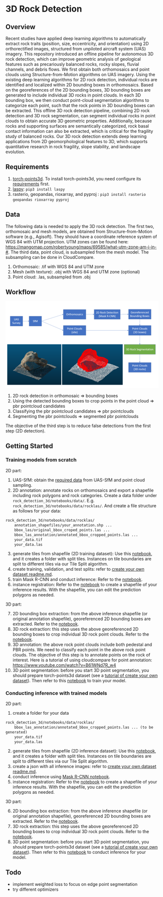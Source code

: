 # 3D Rock Detection
## Overview
Recent studies have applied deep learning algorithms to automatically extract rock traits (position, size, eccentricity, and orientation) using 2D orthorectified images, structured from unpiloted aircraft system (UAS) imagery. This repository introduced an offline pipeline for autonomous 3D rock detection, which can improve geometric analysis of geological features such as precariously balanced rocks, rocky slopes, fluvial channels, and debris flows. We first obtain both orthomosaics and point clouds using Structure-from-Motion algorithms on UAS imagery. Using the existing deep learning algorithms for 2D rock detection, individual rocks are identified and localized within 2D bounding boxes in orthomosaics. Based on the georeferences of the 2D bounding boxes, 3D bounding boxes are generated to include individual 3D rocks in point clouds. In each 3D bounding box, we then conduct point-cloud segmentation algorithms to categorize each point, such that the rock points in 3D bounding boxes can be extracted. This offline 3D rock detection pipeline, combining 2D rock detection and 3D rock segmentation, can segment individual rocks in point clouds to obtain accurate 3D geometric properties. Additionally, because rocks and supporting surfaces are semantically categorized, rock basal contact information can also be extracted, which is critical for the fragility study of balanced rocks. Our 3D rock detection extends deep learning applications from 2D geomorphological features to 3D, which supports quantitative research in rock fragility, slope stability, and landscape evolution. 

## Requirements
1. [torch-points3d](https://github.com/nicolas-chaulet/torch-points3d). To install torch-points3d, you need configure its [requirements](https://github.com/nicolas-chaulet/torch-points3d#requirements) first.
2. [laspy](https://laspy.readthedocs.io/en/latest/): `pip3 install laspy`
3. rasterio, geopandas, rioxarray, and pyproj : `pip3 install rasterio geopandas rioxarray pyproj`


## Data
The following data is needed to apply the 3D rock detection. The first two, orthomosaic and mesh models, are obtained from Structure-from-Motion software (e.g., Agisoft). They should have a coordinate reference system of WGS 84 with UTM projection. UTM zones can be found here: https://mangomap.com/robertyoung/maps/69585/what-utm-zone-am-i-in-#. The third data, point cloud, is subsampled from the mesh model. The subsampling can be done in CloudCompare. 
1. Orthomosaic: .tif with WGS 84 and UTM zone
2. Mesh (with texture): .obj with WGS 84 and UTM zone (optional)
3. Point cloud: .las, subsampled from .obj

## Workflow
![workflow](docs/pipeline_workflow.png)
1. 2D rock detection in orthomosaic => bounding boxes
2. Using the detected bounding boxes to crop points in the point cloud => pbr pointcloud candidates
3. Classifying the pbr pointcloud candidates => pbr pointclouds 
4. Segmenting the pbr pointclouds => segmented pbr pointclouds  

The objective of the third step is to reduce false detections from the first step (2D detection). 

## Getting Started
### Training models from scratch
2D part:
1) UAS-SfM: obtain the [required data](https://github.com/ZhiangChen/rock_detection_3d#data) from UAS-SfM and point cloud sampling.
2) 2D annotation: annotate rocks on orthomosaics and export a shapefile including rock polygons and rock categories. Create a data folder under `rock_detection_3d/notebooks/data/`. E.g. `rock_detection_3d/notebooks/data/rocklas/`. And create a file structure as follows for your data:
```
rock_detection_3d/notebooks/data/rocklas/
    annotation_shapefiles/your_annotation.shp ...
    bbox_las/original_bbox_croped_points.las ...
    bbox_las_annotation/annotated_bbox_cropped_points.las ...
    your_data.tif
    your_data.las
```
3) generate tiles from shapefile (2D training dataset): Use this [notebook](https://github.com/ZhiangChen/rock_detection_3d/blob/main/notebooks/0_0_generating_tiles_from_shapefile.ipynb), and it creates a folder with split tiles. Instances on tile boundaries are split to different tiles via our Tile Split algorithm.
4) create training, validation, and test splits: refer to [create your own dataset readme.md](https://github.com/ZhiangChen/rock_detection_3d/blob/main/notebooks/data/README.md).
5) train Mask R-CNN and conduct inference: Refer to the [notebook](https://github.com/ZhiangChen/rock_detection_3d/blob/main/notebooks/0_1_training_2D_instance_segmentation.ipynb).
6) instance registration: Refer to the [notebook](https://github.com/ZhiangChen/rock_detection_3d/blob/main/notebooks/0_2_merging_inference_instances.ipynb) to create a shapefile of your inference results. With the shapefile, you can edit the prediction polygons as needed. 

3D part:

7) 2D bounding box extraction: from the above inference shapefile (or original annotation shapefile), georeferenced 2D bounding boxes are extracted. Refer to the [notebook](https://github.com/ZhiangChen/rock_detection_3d/blob/main/notebooks/1_extract_bounding_box_from_geotiff.ipynb).  
8) 3D rock extraction: this step uses the above georeferenced 2D bounding boxes to crop individual 3D rock point clouds. Refer to the [notebook](https://github.com/ZhiangChen/rock_detection_3d/blob/main/notebooks/2_extract_pointcloud_objects.ipynb).  
9) 3D annotation: the above rock point clouds include both pedestal and PBR points. We need to classify each point in the above rock point clouds. The objective of this step is to annotate points on the rock of interest. Here is a tutorial of using cloudcompare for point annotation: https://www.youtube.com/watch?v=B61WNd7R_w4
10) 3D point segmentation: before you start 3D point segmentation, you should prepare torch-points3d dataset (see a [tutorial of create your own dataset](https://github.com/ZhiangChen/rock_detection_3d/blob/main/notebooks/data/README.md)). Then refer to this [notebook](https://github.com/ZhiangChen/rock_detection_3d/blob/main/notebooks/4_pbr_segmentation_kpconv.ipynb) to train your model. 

### Conducting inference with trained models
2D part:
1) create a folder for your data
```commandline
rock_detection_3d/notebooks/data/rocklas/
    bbox_las_annotation/annotated_bbox_cropped_points.las ... (to be generated)
    your_data.tif
    your_data.las
```
2) generate tiles from shapefile (2D inference dataset): Use this [notebook](https://github.com/ZhiangChen/rock_detection_3d/blob/main/notebooks/0_0_generating_tiles_from_shapefile.ipynb), and it creates a folder with split tiles. Instances on tile boundaries are split to different tiles via our Tile Split algorithm.
3) create a json with all inference images: refer to [create your own dataset readme.md](https://github.com/ZhiangChen/rock_detection_3d/blob/main/notebooks/data/README.md).
4) conduct inference using [Mask R-CNN notebook](https://github.com/ZhiangChen/rock_detection_3d/blob/main/notebooks/0_1_training_2D_instance_segmentation.ipynb).
5) instance registration: Refer to the [notebook](https://github.com/ZhiangChen/rock_detection_3d/blob/main/notebooks/0_2_merging_inference_instances.ipynb) to create a shapefile of your inference results. With the shapefile, you can edit the prediction polygons as needed. 

3D part:

6) 2D bounding box extraction: from the above inference shapefile (or original annotation shapefile), georeferenced 2D bounding boxes are extracted. Refer to the [notebook](https://github.com/ZhiangChen/rock_detection_3d/blob/main/notebooks/1_extract_bounding_box_from_geotiff.ipynb).
7) 3D rock extraction: this step uses the above georeferenced 2D bounding boxes to crop individual 3D rock point clouds. Refer to the [notebook](https://github.com/ZhiangChen/rock_detection_3d/blob/main/notebooks/2_extract_pointcloud_objects.ipynb).  
8) 3D point segmentation: before you start 3D point segmentation, you should prepare torch-points3d dataset (see a [tutorial of create your own dataset](https://github.com/ZhiangChen/rock_detection_3d/blob/main/notebooks/data/README.md)). Then refer to this [notebook](https://github.com/ZhiangChen/rock_detection_3d/blob/main/notebooks/4_pbr_segmentation_kpconv.ipynb) to conduct inference for your model. 







## Todo
- implement weighted loss to focus on edge point segmentation
- try different optimizers
